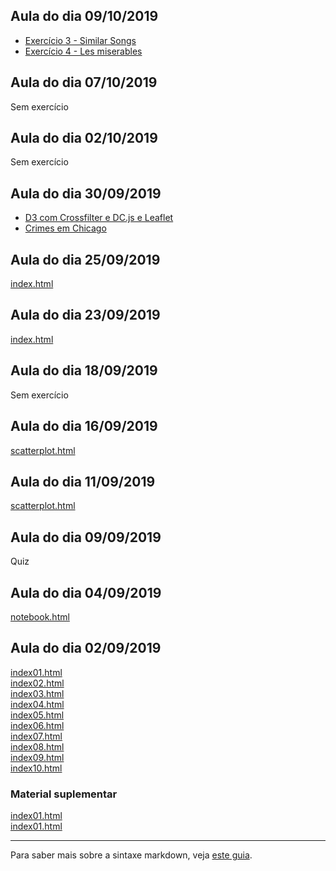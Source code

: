 ## Aula do dia 09/10/2019

* [Exercício 3 - Similar Songs](d3_network/similar-song-network/index.html)
* [Exercício 4 - Les miserables](d3_network/les-miserables/index.html)


## Aula do dia 07/10/2019

Sem exercício


## Aula do dia 02/10/2019

Sem exercício


## Aula do dia 30/09/2019

* [D3 com Crossfilter e DC.js e Leaflet](d3_leaflet/d3-com-crossfilter-e-dc-js-e-leaflet/index.html)
* [Crimes em Chicago](d3_leaflet/visualizando-crimes-de-chicago/index.html)

## Aula do dia 25/09/2019

[index.html](d3_crossfilter_2/index.html)

## Aula do dia 23/09/2019

[index.html](d3_crossfilter/index.html)

## Aula do dia 18/09/2019

Sem exercício

## Aula do dia 16/09/2019

[scatterplot.html](d3_update/scatterplot.html)

## Aula do dia 11/09/2019

[scatterplot.html](d3-scale/scatterplot.html)

## Aula do dia 09/09/2019

Quiz

## Aula do dia 04/09/2019

[notebook.html](d3-intro/notebook.html)<br>


## Aula do dia 02/09/2019

[index01.html](basic/index01.html)<br>
[index02.html](basic/index02.html)<br>
[index03.html](basic/index03.html)<br>
[index04.html](basic/index04.html)<br>
[index05.html](basic/index05.html)<br>
[index06.html](basic/index06.html)<br>
[index07.html](basic/index07.html)<br>
[index08.html](basic/index08.html)<br>
[index09.html](basic/index09.html)<br>
[index10.html](basic/index10.html)<br>


### Material suplementar

[index01.html](material-aula/2019-09-04/full-notebook.html)<br>
[index01.html](material-aula/2019-09-04/cell.html)<br>

---

Para saber mais sobre a sintaxe markdown, veja [este guia](https://guides.github.com/features/mastering-markdown/).
